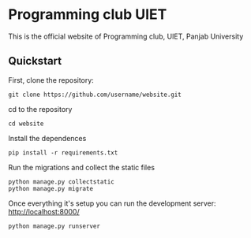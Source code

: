 # Programming club UIET #
This is the official website of Programming club, UIET, Panjab University

## Quickstart ##

First, clone the repository:

    git clone https://github.com/username/website.git

cd to the repository

    cd website

Install the dependences

    pip install -r requirements.txt

Run the migrations and collect the static files

    python manage.py collectstatic
    python manage.py migrate

Once everything it's setup you can run the development server: [http://localhost:8000/](http://localhost:8000/)

    python manage.py runserver

